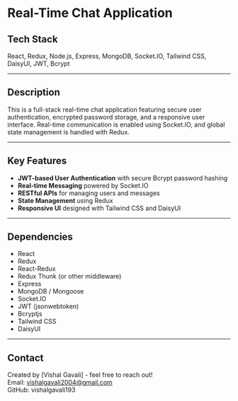 # Real-Time Chat Application

## Tech Stack
React, Redux, Node.js, Express, MongoDB, Socket.IO, Tailwind CSS, DaisyUI, JWT, Bcrypt

---

## Description
This is a full-stack real-time chat application featuring secure user authentication, encrypted password storage, and a responsive user interface. Real-time communication is enabled using Socket.IO, and global state management is handled with Redux.

---

## Key Features

- **JWT-based User Authentication** with secure Bcrypt password hashing  
- **Real-time Messaging** powered by Socket.IO  
- **RESTful APIs** for managing users and messages  
- **State Management** using Redux  
- **Responsive UI** designed with Tailwind CSS and DaisyUI  

---
## Dependencies

- React  
- Redux  
- React-Redux  
- Redux Thunk (or other middleware)  
- Express  
- MongoDB / Mongoose  
- Socket.IO  
- JWT (jsonwebtoken)  
- Bcryptjs  
- Tailwind CSS  
- DaisyUI  

---

## Contact

Created by [Vishal Gavali] - feel free to reach out!  
Email: vishalgavali2004@gmail.com  
GitHub: vishalgavali193
